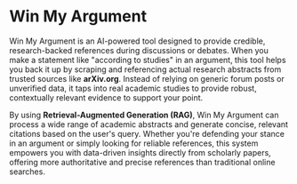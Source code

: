 # Win My Argument

Win My Argument is an AI-powered tool designed to provide credible, research-backed references during discussions or debates. When you make a statement like "according to studies" in an argument, this tool helps you back it up by scraping and referencing actual research abstracts from trusted sources like **arXiv.org**. Instead of relying on generic forum posts or unverified data, it taps into real academic studies to provide robust, contextually relevant evidence to support your point.

By using **Retrieval-Augmented Generation (RAG)**, Win My Argument can process a wide range of academic abstracts and generate concise, relevant citations based on the user's query. Whether you're defending your stance in an argument or simply looking for reliable references, this system empowers you with data-driven insights directly from scholarly papers, offering more authoritative and precise references than traditional online searches.
